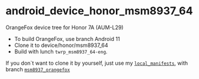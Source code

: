 # android_device_honor_msm8937_64
OrangeFox device tree for Honor 7A (AUM-L29)
- To build OrangeFox, use branch Android 11
- Clone it to device/honor/msm8937_64
- Build with lunch `twrp_msm8937_64-eng`.

If you don\`t want to clone it by yourself, just use my <a href="https://github.com/KrutosVIP/local_manifests">`local_manifests`</a>, with branch <a href="https://github.com/KrutosVIP/local_manifests/tree/msm8937_orangefox">`msm8937_orangefox`</a>

